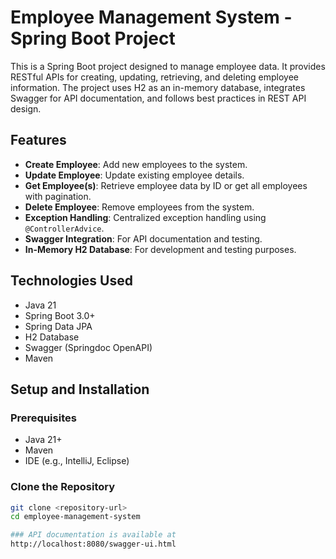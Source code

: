 # Employee Management System - Spring Boot Project

This is a Spring Boot project designed to manage employee data. It provides RESTful APIs for creating, updating, retrieving, and deleting employee information. The project uses H2 as an in-memory database, integrates Swagger for API documentation, and follows best practices in REST API design.

## Features
- **Create Employee**: Add new employees to the system.
- **Update Employee**: Update existing employee details.
- **Get Employee(s)**: Retrieve employee data by ID or get all employees with pagination.
- **Delete Employee**: Remove employees from the system.
- **Exception Handling**: Centralized exception handling using `@ControllerAdvice`.
- **Swagger Integration**: For API documentation and testing.
- **In-Memory H2 Database**: For development and testing purposes.

## Technologies Used
- Java 21
- Spring Boot 3.0+
- Spring Data JPA
- H2 Database
- Swagger (Springdoc OpenAPI)
- Maven

## Setup and Installation

### Prerequisites
- Java 21+
- Maven
- IDE (e.g., IntelliJ, Eclipse)

### Clone the Repository
```bash
git clone <repository-url>
cd employee-management-system

### API documentation is available at
http://localhost:8080/swagger-ui.html
